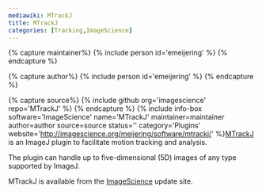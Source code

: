 ```yaml
---
mediawiki: MTrackJ
title: MTrackJ
categories: [Tracking,ImageScience]
---
```



{% capture maintainer%}
{% include person id='emeijering' %}
{% endcapture %}

{% capture author%}
{% include person id='emeijering' %}
{% endcapture %}

{% capture source%}
{% include github org='imagescience' repo='MTrackJ' %}
{% endcapture %}
{% include info-box software='ImageScience' name='MTrackJ' maintainer=maintainer author=author source=source status='' category='Plugins' website='http://imagescience.org/meijering/software/mtrackj/' %}[MTrackJ](http://www.imagescience.org/meijering/software/mtrackj/) is an ImageJ plugin to facilitate motion tracking and analysis.

The plugin can handle up to five-dimensional (5D) images of any type supported by ImageJ.

MTrackJ is available from the [ImageScience](/libs/imagescience) update site.

  
